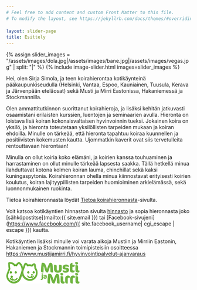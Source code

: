 ```yaml
---
# Feel free to add content and custom Front Matter to this file.
# To modify the layout, see https://jekyllrb.com/docs/themes/#overriding-theme-defaults

layout: slider-page
title: Esittely
---
```


{% assign slider_images = "/assets/images/dola.jpg|/assets/images/bane.jpg|/assets/images/vegas.jpg" | split: "|" %}
{% include image-slider.html images=slider_images %}

Hei, olen Sirja Simola, ja teen koirahierontaa kotikäynteinä pääkaupunkiseudulla (Helsinki, Vantaa, Espoo, Kauniainen, Tuusula, Kerava ja Järvenpään eteläosat) sekä Musti ja Mirri Eastonissa, Hakaniemessä ja Stockmannilla. 

Olen ammattitutkinnon suorittanut koirahieroja, ja lisäksi kehitän jatkuvasti osaamistani erilaisten kurssien, luentojen ja seminaarien avulla. Hieronta on loistava lisä koiran kokonaisvaltaisen hyvinvoinnin tueksi. Jokainen koira on yksilö, ja hieronta toteutetaan yksilöllisten tarpeiden mukaan ja koiran ehdoilla. Minulle on tärkeää, että hieronta tapahtuu koiraa kuunnellen ja positiivisten kokemusten kautta. Ujommatkin kaverit ovat siis tervetulleita rentouttavaan hierontaan!

Minulla on ollut koiria koko elämäni, ja koirien kanssa touhuaminen ja harrastaminen on ollut minulle tärkeää lapsesta saakka. Tällä hetkellä minua ilahduttavat kotona kolmen koiran lauma, chinchillat sekä kaksi kuningaspytonia. Koirahieronnan ohella minua kiinnostavat erityisesti koirien koulutus, koiran lajityypillisten tarpeiden huomioiminen arkielämässä, sekä luonnonmukainen ruokinta.

Tietoa koirahieronnasta löydät [Tietoa koirahieronnasta](/info/)-sivulta.

Voit katsoa kotikäyntien hinnaston sivulta [hinnasto](/hinnasto/) ja sopia hieronnasta joko [sähköpostitse](mailto:{{ site.email }}) tai [Facebook-sivujeni](https://www.facebook.com/{{ site.facebook_username| cgi_escape | escape }}) kautta.

Kotikäyntien lisäksi minulle voi varata aikoja Mustiin ja Mirriin Eastonin, Hakaniemen ja Stockmannin toimipisteisiin osoitteessa <https://www.mustijamirri.fi/hyvinvointipalvelut-ajanvaraus>

![Musti ja Mirri Logo](/assets/images/Musti_ja_Mirri_kaksirivinen_PMS369_valkoiset_naamat.png)
